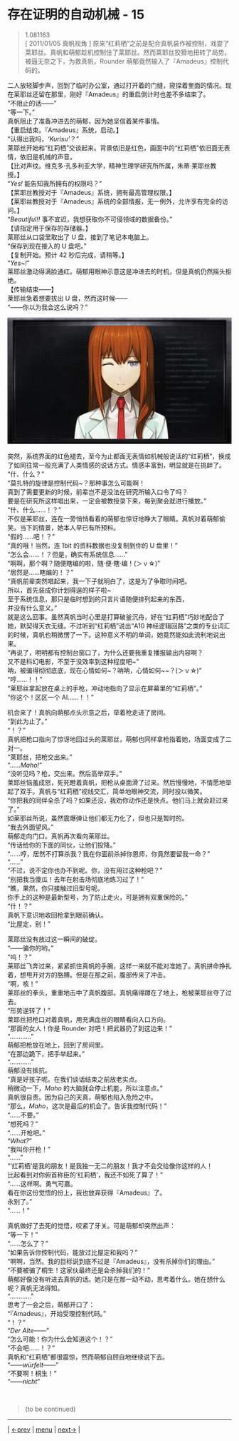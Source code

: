 # 存在证明的自动机械 - 15
> 1.081163  
> [ 2011/01/05 真帆视角 ] 原来“红莉栖”之前是配合真帆装作被控制，戏耍了莱耶丝。真帆和萌郁趁机控制住了莱耶丝。然而莱耶丝狡猾地扭转了局势。被逼无奈之下，为救真帆，Rounder 萌郁竟然输入了『Amadeus』控制代码的。  

二人放轻脚步声，回到了临时办公室，通过打开着的门缝，窥探着里面的情况。现在莱耶丝还留在那里，刚好『Amadeus』的重启倒计时也差不多结束了。  
“不阻止的话——”  
“等一下。”  
真帆阻止了准备冲进去的萌郁，因为她坚信着某件事情。  
【重启结束。『Amadeus』系统，启动。】  
“认得出我吗，*‘Kurisu’*？”  
莱耶丝开始和“红莉栖”交谈起来。背景依旧是红色，画面中的“红莉栖”依旧面无表情，依旧是机械的声音。  
【比对声纹。维克多·孔多利亚大学，精神生理学研究所所属，朱蒂·莱耶丝教授。】  
“*Yes!* 能告知我所拥有的权限吗？”  
【莱耶丝教授对于『Amadeus』系统，拥有最高管理权限。】  
【莱耶丝教授对于『Amadeus』系统的全部情报，无一例外，允许享有完全的访问。】  
“*Beautiful!!* 事不宜迟，我想获取你不可侵领域的数据备份。”  
【请指定用于保存的存储器。】  
莱耶丝从口袋里取出了 U 盘，接到了笔记本电脑上。  
“保存到现在接入的 U 盘吧。”  
【复制开始。预计 42 秒后完成，请稍等。】  
“*Yes~!*”  
莱耶丝激动得满脸通红。萌郁用眼神示意这是冲进去的时机，但是真帆仍然摇头拒绝。  
【传输结束——】  
莱耶丝急着想要拔出 U 盘，然而这时候——  
“——你以为我会这么说吗？”  

![](../img/0089-1.png)

突然，系统界面的红色褪去，至今为止都面无表情如机械般说话的“红莉栖”，换成了如同往常一般充满了人类情感的说话方式。情感丰富到，明显就是在挑衅了。  
“什、什么？”  
“莫扎特的旋律是控制代码~？那种事怎么可能啊！  
 真到了需要更新的时候，前辈岂不是没法在研究所输入口令了吗？  
 要是在研究所这样唱出来，一定会被教授录下来，每到聚会就进行播放。”  
“什、什么……！？”  
不仅是莱耶丝，连在一旁悄悄看着的萌郁也惊讶地睁大了眼睛。真帆对着萌郁偷笑。当下的情景，她本人早已有所预料。  
“假的……吧！？”  
“真的哦！当然，连 1bit 的资料数据也没复制到你的 U 盘里！”  
“怎么会……！？但是，确实有系统信息……”  
“啊啊，那个啊？随便瞎编的啦，随·便·瞎·编！(＞ｖ☆)”  
“居然是……瞎编的！？”  
“真帆前辈突然唱起来，我一下子就明白了，这是为了争取时间吧。  
 所以，首先装成你计划得逞的样子啦~  
 至于系统信息，那只是临时想到的只言片语随便排列起来的东西，  
 并没有什么意义。”  
就是这么回事。虽然真帆当时心里是打算破釜沉舟，好在“红莉栖”巧妙地配合了她，默契得天衣无缝。不过听到“红莉栖”说出“A10 神经逻辑回路”之类的专业词汇的时候，真帆也稍微愣了一下。这种意义不明的单词，她竟然能如此流利地说出来。  
“再说了，明明都有控制台窗口了，为什么还要我重复播报输出内容啊？  
 又不是科幻电影，不至于没效率到这种程度吧~”  
 呐，被骗得彻彻底底，现在心情如何~？呐呐，心情如何~~？(＞ｖ☆)”  
“哼……！！”  
“莱耶丝拿起放在桌上的手枪，冲动地指向了显示在屏幕里的“红莉栖”。”  
“你这个！区区一个 AI……！！”  

机会来了！真帆向萌郁点头示意之后，举着枪走进了房间。  
“到此为止了。”  
“！？”  
真帆把枪口指向了惊讶地回过头的莱耶丝，萌郁也同样拿枪指着她，场面变成了二对一。  
“莱耶丝，把枪交出来。”  
“……*Maho!*”  
“没听见吗？枪，交出来。然后高举双手。”  
莱耶丝恼羞成怒，死死瞪着真帆，把枪从桌面滑了过来。然后慢慢地，不情愿地举起了双手。真帆与“红莉栖”视线交汇，简单地眼神交流，同时投以微笑。  
“你把我的同伴全杀了吗？如果还没，我劝你动作还是快点。他们马上就会赶过来了。”  
如莱耶丝所说，虽然震爆弹让他们都无力化了，但也只是暂时的。  
“我去外面望风。”  
萌郁走向门口。真帆再次看向莱耶丝。  
“传话给你的下面的同伙，让他们投降。”  
“……哼，居然不打算杀我？我在你面前杀掉你恩师，你竟然要留我一命？”  
“……”  
“不过，说不定你也办不到呢。你，没有用过这种枪吧？”  
“别把我当傻瓜！去年在射击场彻底地练习过了！”  
“瞧，果然，你只接触过旧型号呢。  
 你手上的这种是最新型号，为了防止走火，可是拥有双重保险的。”  
“什！？”  
真帆下意识地收回枪拿到眼前确认。  
“比屋定，别！”  

莱耶丝没有放过这一瞬间的破绽。  
“——骗你的哟。”  
“呜！？”  
莱耶丝飞奔过来，紧紧抓住真帆的手腕，这样一来就不能对准她了。真帆拼命挣扎着，想甩开对方的胳膊。但是在那之前，腹部传来了冲击。  
“啊，咳！”  
莱耶丝的拳头，重重地击中了真帆腹部。真帆痛得蹲在了地上，枪被莱耶丝夺了过去。  
“形势逆转了！”  
莱耶丝把枪口对着真帆，用充满血丝的眼睛看向入口方向。  
“那面的女人！你是 Rounder 对吧！把武器扔了到这边来！”  
“…………”  
萌郁把枪放在地上，回到了房间里。  
“在那边跪下，把手举起来。”  
“…………”  
萌郁没有抵抗。  
“真是好孩子呢。在我们谈话结束之前放老实点。  
 稍微动一下，*Maho* 的大脑就会停止机能，所以注意点。”  
真帆很自责。因为自己的天真，萌郁也陷入危险之中。  
“那么，*Maho*，这次是最后的机会了。告诉我控制代码！”  
“……不要。”  
“想死吗？”  
“……开枪吧。”  
“*What?*”  
“我叫你开枪！”  
“……”  
“‘红莉栖’是我的朋友！是我独一无二的朋友！我才不会交给像你这样的人！  
 比起看到对你俯首称臣的‘红莉栖’，我还不如死了算了！”  
“……这样啊。勇气可嘉。  
 看在你这份觉悟的份上，我也放弃获得『Amadeus』了。  
 永别了。”  
“……！”  

真帆做好了去死的觉悟，咬紧了牙关。可是萌郁却突然出声：  
“等一下！”  
“……怎么了？”  
“如果告诉你控制代码，能放过比屋定和我吗？”  
“啊啊，当然。我的目标说到底不过是『Amadeus』，没有杀掉你们的理由。”  
“不要被骗了桐生！这家伙最终还是会杀掉我们的！”  
萌郁好像没有听进去真帆的话。她只是在那一动不动，思考着什么。她在想什么呢？真帆无法得知。  
“…………”  
思考了一会之后，萌郁开口了：  
“『Amadeus』，开始受理控制代码。”  
“！？”  
“*Der Alte*——”  
“怎么可能！你为什么会知道这个！？”  
“不会吧……！？”  
真帆和“红莉栖”都很震惊，然而萌郁自顾自地继续说下去。  
“——*würfelt*——”  
“不要啊！桐生！”  
“——*nicht*”  


<br/>

> (to be continued)
---

| [←prev](./0088) | [menu](../) | [next→](./0090) |
